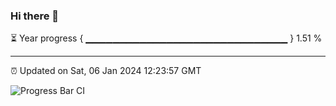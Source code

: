 ### Hi there 👋

⏳ Year progress { ▁▁▁▁▁▁▁▁▁▁▁▁▁▁▁▁▁▁▁▁▁▁▁▁▁▁▁▁▁▁ } 1.51 %

---

⏰ Updated on Sat, 06 Jan 2024 12:23:57 GMT

![Progress Bar CI](https://github.com/liununu/liununu/workflows/Progress%20Bar%20CI/badge.svg)
